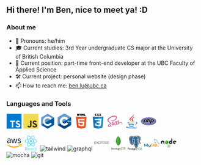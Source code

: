 ## Hi there! I'm Ben, nice to meet ya! :D
### About me

- 👤 Pronouns: he/him
- 🎓 Current studies: 3rd Year undergraduate CS major at the University of British Columbia
- 💼 Current position: part-time front-end developer at the UBC Faculty of Applied Science
- 🛠 Current project: personal website (design phase)
- 📫 How to reach me: ben.lu@ubc.ca

### Languages and Tools

<p align="left">
  <img
    src="https://raw.githubusercontent.com/devicons/devicon/master/icons/typescript/typescript-original.svg"
    alt="typescript" width="40" height="40" />
  <img
    src="https://raw.githubusercontent.com/devicons/devicon/master/icons/javascript/javascript-original.svg"
    alt="javascript" width="40" height="40" />
  <img
    src="https://raw.githubusercontent.com/devicons/devicon/master/icons/c/c-original.svg"
    alt="c" width="40" height="40" />
  <img
    src="https://raw.githubusercontent.com/devicons/devicon/master/icons/cplusplus/cplusplus-original.svg"
    alt="cplusplus" width="40" height="40" />
  <img
    src="https://raw.githubusercontent.com/devicons/devicon/master/icons/html5/html5-original-wordmark.svg"
    alt="html5" width="40" height="40" />
  <img
    src="https://raw.githubusercontent.com/devicons/devicon/master/icons/css3/css3-original-wordmark.svg"
    alt="css3" width="40" height="40" />
  <img
    src="https://raw.githubusercontent.com/devicons/devicon/master/icons/sass/sass-original.svg"
    alt="sass" width="40" height="40" />
  <img
    src="https://raw.githubusercontent.com/devicons/devicon/master/icons/java/java-original.svg"
    alt="java" width="40" height="40" />
  <img
    src="https://raw.githubusercontent.com/devicons/devicon/master/icons/php/php-original.svg"
    alt="php" width="40" height="40" />

  <img
    src="https://raw.githubusercontent.com/devicons/devicon/master/icons/amazonwebservices/amazonwebservices-original-wordmark.svg"
    alt="aws" width="40" height="40" />
  <img
    src="https://raw.githubusercontent.com/devicons/devicon/master/icons/react/react-original-wordmark.svg"
    alt="react" width="40" height="40" />
  <img
    src="https://www.vectorlogo.zone/logos/tailwindcss/tailwindcss-icon.svg"
    alt="tailwind" width="40" height="40" />
  <img
    src="https://www.vectorlogo.zone/logos/graphql/graphql-icon.svg"
    alt="graphql" width="40" height="40" />
  <img
    src="https://raw.githubusercontent.com/devicons/devicon/master/icons/express/express-original-wordmark.svg"
    alt="express" width="40" height="40" />
  <img
    src="https://raw.githubusercontent.com/devicons/devicon/master/icons/mongodb/mongodb-original-wordmark.svg"
    alt="mongodb" width="40" height="40" />
  <img
    src="https://raw.githubusercontent.com/devicons/devicon/master/icons/postgresql/postgresql-original-wordmark.svg"
    alt="postgresql" width="40" height="40" />
  <img
    src="https://raw.githubusercontent.com/devicons/devicon/master/icons/mysql/mysql-original-wordmark.svg"
    alt="mysql" width="40" height="40" />
  <img
    src="https://raw.githubusercontent.com/devicons/devicon/master/icons/nodejs/nodejs-original-wordmark.svg"
    alt="nodejs" width="40" height="40" />
  <img
    src="https://www.vectorlogo.zone/logos/mochajs/mochajs-icon.svg"
    alt="mocha" width="40" height="40" />
  <img
    src="https://www.vectorlogo.zone/logos/git-scm/git-scm-icon.svg" alt="git"
    width="40" height="40" />

</p>
